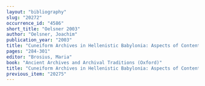 ```yaml
---
layout: "bibliography"
slug: "20272"
occurrence_id: "4586"
short_title: "Oelsner 2003"
author: "Oelsner, Joachim"
publication_year: "2003"
title: "Cuneiform Archives in Hellenistic Babylonia: Aspects of Content and Form"
pages: "284-301"
editor: "Brosius, Maria"
book: "Ancient Archives and Archival Traditions (Oxford)"
title: "Cuneiform Archives in Hellenistic Babylonia: Aspects of Content and Form"
previous_item: "20275"
---
```

